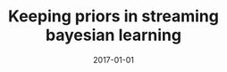 ---
title: "Keeping priors in streaming bayesian learning"
collection: publications
permalink: /publication/2017-01-01-nan
date: 2017-01-01
venue: 'PAKDD'
---